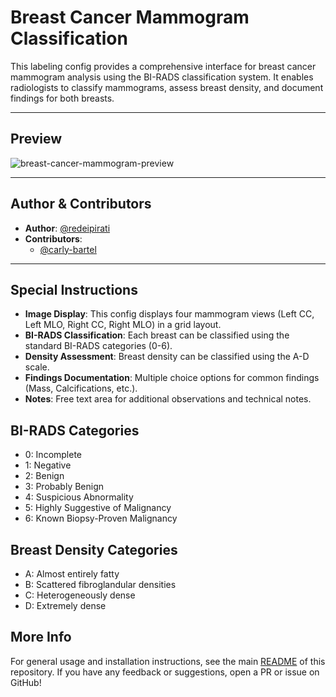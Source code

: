 # Breast Cancer Mammogram Classification

This labeling config provides a comprehensive interface for breast cancer mammogram analysis using the BI-RADS classification system. It enables radiologists to classify mammograms, assess breast density, and document findings for both breasts.

---

## Preview

![breast-cancer-mammogram-preview](./preview/breast-cancer-mammogram-preview.gif)

---

## Author & Contributors

- **Author**: [@redeipirati](https://github.com/redeipirati)
- **Contributors**:
  - [@carly-bartel](https://github.com/carly-bartel)

---

## Special Instructions

- **Image Display**: This config displays four mammogram views (Left CC, Left MLO, Right CC, Right MLO) in a grid layout.
- **BI-RADS Classification**: Each breast can be classified using the standard BI-RADS categories (0-6).
- **Density Assessment**: Breast density can be classified using the A-D scale.
- **Findings Documentation**: Multiple choice options for common findings (Mass, Calcifications, etc.).
- **Notes**: Free text area for additional observations and technical notes.

## BI-RADS Categories

- 0: Incomplete
- 1: Negative
- 2: Benign
- 3: Probably Benign
- 4: Suspicious Abnormality
- 5: Highly Suggestive of Malignancy
- 6: Known Biopsy-Proven Malignancy

## Breast Density Categories

- A: Almost entirely fatty
- B: Scattered fibroglandular densities
- C: Heterogeneously dense
- D: Extremely dense

## More Info

For general usage and installation instructions, see the main
[README](../../README.md) of this repository.
If you have any feedback or suggestions, open a PR or issue on GitHub! 

